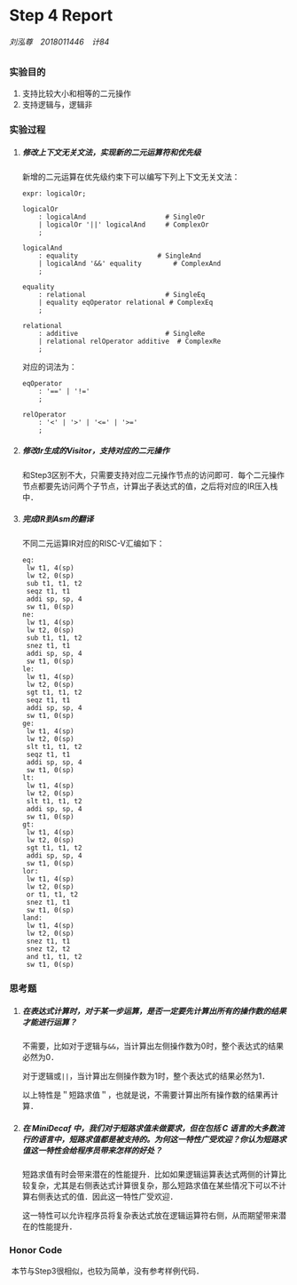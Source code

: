 # Step 4 Report

###### 刘泓尊　2018011446　计84

### 实验目的

1. 支持比较大小和相等的二元操作
2. 支持逻辑与，逻辑非

### 实验过程

1. ##### 修改上下文无关文法，实现新的二元运算符和优先级

   新增的二元运算在优先级约束下可以编写下列上下文无关文法：

   ```
   expr: logicalOr;
   
   logicalOr
       : logicalAnd                    # SingleOr
       | logicalOr '||' logicalAnd     # ComplexOr
       ;
   
   logicalAnd
       : equality                    # SingleAnd
       | logicalAnd '&&' equality        # ComplexAnd
       ;
   
   equality
       : relational                    # SingleEq
       | equality eqOperator relational # ComplexEq
       ;
   
   relational
       : additive                      # SingleRe
       | relational relOperator additive  # ComplexRe
       ;
   ```

   对应的词法为：

   ```
   eqOperator
       : '==' | '!='
       ;
   
   relOperator
       : '<' | '>' | '<=' | '>='
       ; 
   ```

2. ##### 修改Ir生成的Visitor，支持对应的二元操作

   和Step3区别不大，只需要支持对应二元操作节点的访问即可．每个二元操作节点都要先访问两个子节点，计算出子表达式的值，之后将对应的IR压入栈中．

3. ##### 完成IR到Asm的翻译

   不同二元运算IR对应的RISC-V汇编如下：

   ```assembly
   eq:
   	lw t1, 4(sp)
   	lw t2, 0(sp)
   	sub t1, t1, t2
   	seqz t1, t1
   	addi sp, sp, 4
   	sw t1, 0(sp)
   ne:
   	lw t1, 4(sp)
   	lw t2, 0(sp)
   	sub t1, t1, t2
   	snez t1, t1
   	addi sp, sp, 4
   	sw t1, 0(sp)
   le:
   	lw t1, 4(sp)
   	lw t2, 0(sp)
   	sgt t1, t1, t2
   	seqz t1, t1
   	addi sp, sp, 4
   	sw t1, 0(sp)
   ge:
   	lw t1, 4(sp)
   	lw t2, 0(sp)
   	slt t1, t1, t2
   	seqz t1, t1 
   	addi sp, sp, 4
   	sw t1, 0(sp)
   lt:
   	lw t1, 4(sp)
   	lw t2, 0(sp)
   	slt t1, t1, t2
   	addi sp, sp, 4
   	sw t1, 0(sp)
   gt:
   	lw t1, 4(sp)
   	lw t2, 0(sp)
   	sgt t1, t1, t2
   	addi sp, sp, 4
   	sw t1, 0(sp)
   lor:
   	lw t1, 4(sp)
   	lw t2, 0(sp)
   	or t1, t1, t2
   	snez t1, t1
   	sw t1, 0(sp)
   land:
   	lw t1, 4(sp)
   	lw t2, 0(sp)
   	snez t1, t1
   	snez t2, t2
   	and t1, t1, t2
   	sw t1, 0(sp)
   ```

   

### 思考题

1. ##### 在表达式计算时，对于某一步运算，是否一定要先计算出所有的操作数的结果才能进行运算？

   不需要，比如对于逻辑与`&&`，当计算出左侧操作数为0时，整个表达式的结果必然为0．

   对于逻辑或`||`，当计算出左侧操作数为1时，整个表达式的结果必然为1．

   以上特性是＂短路求值＂，也就是说，不需要计算出所有操作数的结果再计算．

2. ##### 在 MiniDecaf 中，我们对于短路求值未做要求，但在包括 C 语言的大多数流行的语言中，短路求值都是被支持的。为何这一特性广受欢迎？你认为短路求值这一特性会给程序员带来怎样的好处？

   短路求值有时会带来潜在的性能提升．比如如果逻辑运算表达式两侧的计算比较复杂，尤其是右侧表达式计算很复杂，那么短路求值在某些情况下可以不计算右侧表达式的值．因此这一特性广受欢迎．

   这一特性可以允许程序员将复杂表达式放在逻辑运算符右侧，从而期望带来潜在的性能提升．

### Honor Code

​	本节与Step3很相似，也较为简单，没有参考样例代码．

